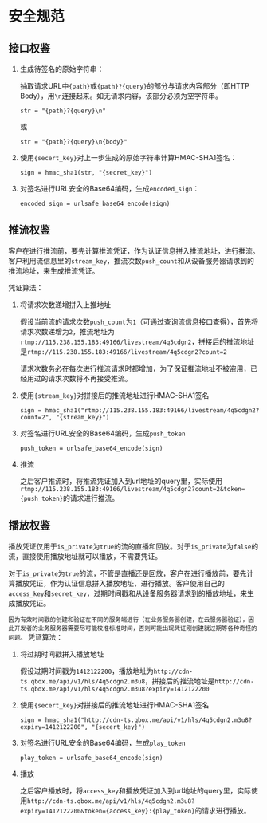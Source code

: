 # 安全规范

## 接口权鉴

 1. 生成待签名的原始字符串：

    抽取请求URL中`{path}`或`{path}?{query}`的部分与请求内容部分（即HTTP Body），用`\n`连接起来。如无请求内容，该部分必须为空字符串。

    `str = "{path}?{query}\n"`

    或

    `str = "{path}?{query}\n{body}"`

 2. 使用`{secert_key}`对上一步生成的原始字符串计算HMAC-SHA1签名：

    `sign = hmac_sha1(str, "{secret_key}")`

 3. 对签名进行URL安全的Base64编码，生成`encoded_sign`：

    `encoded_sign = urlsafe_base64_encode(sign)`

## 推流权鉴

客户在进行推流前，要先计算推流凭证，作为认证信息拼入推流地址，进行推流。客户利用流信息里的`stream_key`，推流次数`push_count`和从设备服务器请求到的推流地址，来生成推流凭证。

凭证算法：

 1. 将请求次数递增拼入上推地址

    假设当前流的请求次数`push_count`为`1`（可通过[查询流信息](#cha-xun-liu-xin-xi)接口查得），首先将请求次数递增为`2`，推流地址为`rtmp://115.238.155.183:49166/livestream/4q5cdgn2`，拼接后的推流地址是`rtmp://115.238.155.183:49166/livestream/4q5cdgn2?count=2`

    请求次数务必在每次进行推流请求时都增加，为了保证推流地址不被盗用，已经用过的请求次数将不再接受推流。

 2. 使用`{stream_key}`对拼接后的推流地址进行HMAC-SHA1签名

    `sign = hmac_sha1("rtmp://115.238.155.183:49166/livestream/4q5cdgn2?count=2", "{stream_key}")`

 3. 对签名进行URL安全的Base64编码，生成`push_token`

    `push_token = urlsafe_base64_encode(sign)`

 4. 推流

    之后客户推流时，将推流凭证加入到url地址的query里，实际使用`rtmp://115.238.155.183:49166/livestream/4q5cdgn2?count=2&token={push_token}`的请求进行推流。

## 播放权鉴

播放凭证仅用于`is_private`为`true`的流的直播和回放。对于`is_private`为`false`的流，直接使用播放地址就可以播放，不需要凭证。

对于`is_private`为`true`的流，不管是直播还是回放，客户在进行播放前，要先计算播放凭证，作为认证信息拼入播放地址，进行播放。客户使用自己的`access_key`和`secret_key`，过期时间戳和从设备服务器请求到的播放地址，来生成播放凭证。

`因为有效时间戳的创建和验证在不同的服务端进行（在业务服务器创建，在云服务器验证），因此开发者的业务服务器需要尽可能校准标准时间，否则可能出现凭证刚创建就过期等各种奇怪的问题。`
凭证算法：

 1. 将过期时间戳拼入播放地址

    假设过期时间戳为`1412122200`，播放地址为`http://cdn-ts.qbox.me/api/v1/hls/4q5cdgn2.m3u8`，拼接后的推流地址是`http://cdn-ts.qbox.me/api/v1/hls/4q5cdgn2.m3u8?expiry=1412122200`

 2. 使用`{secert_key}`对拼接后的推流地址进行HMAC-SHA1签名

    `sign = hmac_sha1("http://cdn-ts.qbox.me/api/v1/hls/4q5cdgn2.m3u8?expiry=1412122200", "{secert_key}")`

 3. 对签名进行URL安全的Base64编码，生成`play_token`

    `play_token = urlsafe_base64_encode(sign)`

 4. 播放

    之后客户播放时，将`access_key`和播放凭证加入到url地址的query里，实际使用`http://cdn-ts.qbox.me/api/v1/hls/4q5cdgn2.m3u8?expiry=1412122200&token={access_key}:{play_token}`的请求进行播放。
